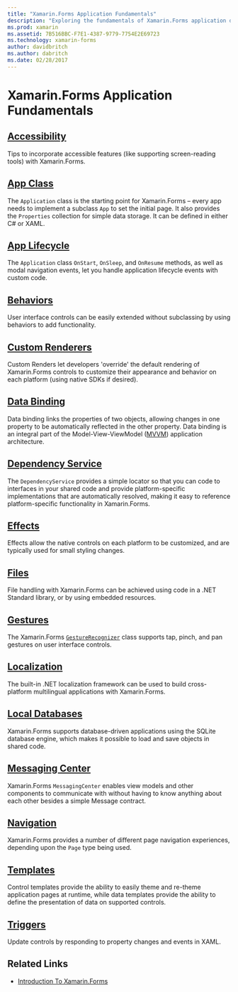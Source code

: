 ```yaml
---
title: "Xamarin.Forms Application Fundamentals"
description: "Exploring the fundamentals of Xamarin.Forms application development, including all the required core concepts, through to finishing touches such as accessibility and localization."
ms.prod: xamarin
ms.assetid: 7B516BBC-F7E1-4387-9779-7754E2E69723
ms.technology: xamarin-forms
author: davidbritch
ms.author: dabritch
ms.date: 02/28/2017
---
```


# Xamarin.Forms Application Fundamentals

## [Accessibility](accessibility/index.md)

Tips to incorporate accessible features (like supporting screen-reading tools) with Xamarin.Forms.

## [App Class](application-class.md)

The `Application` class is the starting point for Xamarin.Forms – every app needs to implement a subclass `App` to set the initial  page. It also provides the `Properties` collection for simple data storage. It can be defined in either C# or XAML.

## [App Lifecycle](app-lifecycle.md)

The `Application` class `OnStart`, `OnSleep`, and `OnResume` methods, as well as modal navigation events, let you handle application lifecycle events with custom code.

## [Behaviors](behaviors/index.md)

User interface controls can be easily extended without subclassing by using behaviors to add functionality.

## [Custom Renderers](custom-renderer/index.md)

Custom Renders let developers 'override' the default rendering of Xamarin.Forms controls to customize their appearance and behavior on each platform (using native SDKs if desired).

## [Data Binding](data-binding/index.md)

Data binding links the properties of two objects, allowing changes in one property to be automatically reflected in the other property. Data binding is an integral part of the Model-View-ViewModel ([MVVM](~/xamarin-forms/enterprise-application-patterns/mvvm.md)) application architecture.

## [Dependency Service](dependency-service/index.md)

The `DependencyService` provides a simple locator so that you can code to interfaces in your shared code and provide platform-specific implementations that are automatically resolved, making it easy to reference platform-specific functionality in Xamarin.Forms.

## [Effects](effects/index.md)

Effects allow the native controls on each platform to be customized, and are typically used for small styling changes.

## [Files](files.md)

File handling with Xamarin.Forms can be achieved using code in a .NET Standard library, or by using embedded resources.

## [Gestures](gestures/index.md)

The Xamarin.Forms [`GestureRecognizer`](https://developer.xamarin.com/api/type/Xamarin.Forms.GestureRecognizer/) class supports tap, pinch, and pan gestures on user interface controls.

## [Localization](localization/index.md)

The built-in .NET localization framework can be used to build cross-platform multilingual applications with Xamarin.Forms.

## [Local Databases](databases.md)

Xamarin.Forms supports database-driven applications using the SQLite database engine, which makes it possible to load and save objects in shared code.

## [Messaging Center](messaging-center.md)

Xamarin.Forms `MessagingCenter` enables view models and other components to communicate with without having to know anything about each other besides a simple Message contract.

## [Navigation](navigation/index.md)

Xamarin.Forms provides a number of different page navigation experiences, depending upon the `Page` type being used.

## [Templates](templates/index.md)

Control templates provide the ability to easily theme and re-theme application pages at runtime, while data templates provide the ability to define the presentation of data on supported controls.

## [Triggers](triggers.md)

Update controls by responding to property changes and events in XAML.


## Related Links

- [Introduction To Xamarin.Forms](~/xamarin-forms/get-started/introduction-to-xamarin-forms.md)
